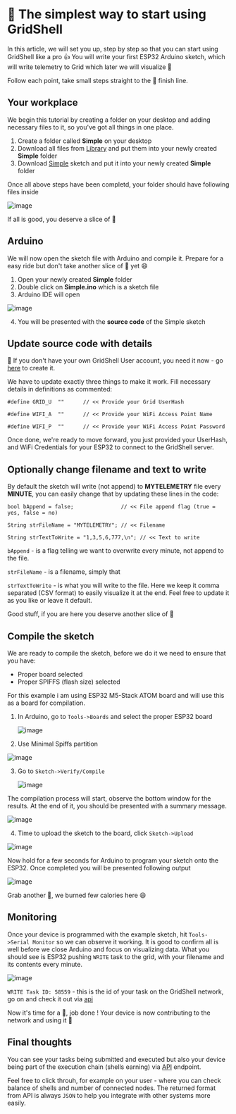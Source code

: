 # :turtle: The simplest way to start using GridShell

In this article, we will set you up, step by step so that you can start using GridShell like a pro 👍
You will write your first ESP32 Arduino sketch, which will write telemetry to Grid which later we will visualize 🥇

Follow each point, take small steps straight to the 🏁 finish line.


## Your workplace

We begin this tutorial by creating a folder on your desktop and adding necessary files to it, so you've got all things in one place.


1. Create a folder called **Simple** on your desktop
2. Download all files from [Library](https://github.com/invpe/GridShell/tree/main/Sources/GridShell) and put them into your newly created **Simple** folder
3. Download [Simple](https://github.com/invpe/GridShell/blob/main/Sources/Integrations/Simple/Simple.ino) sketch and put it into your newly  created **Simple** folder

Once all above steps have been completd, your folder should have following files inside

![image](https://github.com/invpe/GridShell/assets/106522950/405e6371-fbfb-42c0-bee6-95f6891eb6b6)

If all is good, you deserve a slice of 🍕

## Arduino

We will now open the sketch file with Arduino and compile it.
Prepare for a easy ride but don't take another slice of 🍕 yet  😄

1. Open your newly created **Simple** folder
2. Double click on **Simple.ino** which is a sketch file
3. Arduino IDE will open

![image](https://github.com/invpe/GridShell/assets/106522950/0fb04ad5-1ecb-411a-aa96-094e09da8b15)

4. You will be presented with the **source code** of the Simple sketch

## Update source code with details

🛑 If you don't have your own GridShell User account, you need it now - go [here](https://github.com/invpe/gridshell/blob/main/Documentation/Tutorials/Join.md) to create it.


We have to update exactly three things to make it work.
Fill necessary details in definitions as commented:

`#define GRID_U  ""      // << Provide your Grid UserHash`

`#define WIFI_A  ""      // << Provide your WiFi Access Point Name`

`#define WIFI_P  ""      // << Provide your WiFi Access Point Password`


Once done, we're ready to move forward, you just provided your UserHash, and WiFi Credentials for your ESP32 to connect to the GridShell server.


## Optionally change filename and text to write

By default the sketch will write (not append) to **MYTELEMETRY** file every **MINUTE**, you can easily change that by updating these lines in the code:

`bool bAppend = false;               // << File append flag (true = yes, false = no)`

`String strFileName = "MYTELEMETRY"; // << Filename`

`String strTextToWrite = "1,3,5,6,777,\n"; // << Text to write`


`bAppend` - is a flag telling we want to overwrite every minute, not append to the file.

`strFileName` - is a filename, simply that

`strTextToWrite` - is what you will write to the file. 
Here we keep it comma separated (CSV format) to easily visualize it at the end.
Feel free to update it as you like or leave it default.

Good stuff, if you are here you deserve another slice of :pizza:

## Compile the sketch

We are ready to compile the sketch, before we do it we need to ensure that you have:

- Proper board selected
- Proper SPIFFS (flash size) selected

For this example i am using ESP32 M5-Stack ATOM board and will use this as a board for compilation.

1. In Arduino, go to `Tools->Boards` and select the proper ESP32 board

   ![image](https://github.com/invpe/GridShell/assets/106522950/901d1ca1-2e2f-4890-8d9d-8695dffea84c)


2. Use Minimal Spiffs partition
 
![image](https://github.com/invpe/GridShell/assets/106522950/2a331df5-9d04-440c-9217-e44821155b66)

3. Go to `Sketch->Verify/Compile`

   ![image](https://github.com/invpe/GridShell/assets/106522950/07584afe-537b-4def-850a-56404ec508df)

The compilation process will start, observe the bottom window for the results.
At the end of it, you should be presented with a summary message.

![image](https://github.com/invpe/GridShell/assets/106522950/f2a880ca-60d0-48ad-ba52-04a10809efd2)

4. Time to upload the sketch to the board, click `Sketch->Upload`

![image](https://github.com/invpe/GridShell/assets/106522950/205eeb73-8e32-4a9b-b0ab-8616f0020357)

Now hold for a few seconds for Arduino to program your sketch onto the ESP32.
Once completed you will be presented following output

![image](https://github.com/invpe/GridShell/assets/106522950/80a48260-5830-4b50-9c27-d5ececc2e209)


Grab another 🍕, we burned few calories here 😄


## Monitoring

Once your device is programmed with the example sketch, hit `Tools->Serial Monitor` so we can observe it working.
It is good to confirm all is well before we close Arduino and focus on visualizing data.
What you should see is ESP32 pushing `WRITE` task to the grid, with your filename and its contents every minute.

![image](https://github.com/invpe/GridShell/assets/106522950/343dbbee-028f-4ecd-8601-ead78ce06d9e)


`WRITE Task ID: 58559` - this is the id of your task on the GridShell network, go on and check it out via [api](https://api.gridshell.net/task/58559.json)

Now it's time for a 🍺, job done ! Your device is now contributing to the network and using it 🥇


## Final thoughts

You can see your tasks being submitted and executed but also your device being part of the execution chain (shells earning) via [API](https://api.gridshell.net/status) endpoint.

Feel free to click throuh, for example on your user - where you can check balance of shells and number of connected nodes.
The returned format from API is always `JSON` to help you integrate with other systems more easily.
